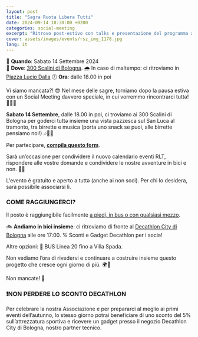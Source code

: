 ```yaml
---
layout: post
title: "Sagra Ruota Libera Tutti"
date: 2024-09-14 18:30:00 +0200
categories: social-meeting
excerpt: "Ritrovo post-estivo con talks e presentazione del programma autunno-inverno con immancabili birrette"
cover: assets/images/events/rsz_img_1178.jpg
lang: it
---
```


📅 **Quando**: Sabato 14 Settembre 2024  
📍 **Dove**: [300 Scalini di Bologna](https://maps.app.goo.gl/zp8ZmaThBqSk1G2x7?g_st=com.google.maps.preview.copy). 🌧️ In caso di maltempo: ci ritroviamo in [Piazza Lucio Dalla](https://maps.app.goo.gl/7rDSvew1enoaCUsV8)
🕖 **Ora**: dalle 18.00 in poi

Vi siamo mancatə?! 😎 
Nel mese delle sagre, torniamo dopo la pausa estiva con un Social Meeting davvero speciale, in cui vorremmo rincontrarci tuttə!🌟🚴‍♂️

**Sabato 14 Settembre**, dalle 18.00 in poi, ci troviamo ai 300 Scalini di Bologna per goderci tuttə insieme una vista pazzesca sul San Luca al tramonto, tra birrette e musica (porta uno snack se puoi, alle birrette pensiamo noi!) 🎶🍻🌄

Per partecipare, **[compila questo form](https://docs.google.com/forms/d/e/1FAIpQLSf32-n53pra9sSuxHULHvjUgQemxAtqCcJxFjiVkVfvpLBG3Q/viewform?usp=sf_link)**.

Sarà un’occasione per condividere il nuovo calendario eventi RLT, rispondere alle vostre domande e condividere le nostre avventure in bici e non. 🚴✨

L'evento è gratuito e aperto a tuttə (anche ai non soci). Per chi lo desidera, sarà possibile associarsi lì.

### **COME RAGGIUNGERCI?**
Il posto è raggiungibile facilmente [a piedi, in bus o con qualsiasi mezzo](https://www.cappellacciamerenda.it/2021/05/18/raggiungere-i-300-scalini-di-bologna/). 

🚲 **Andiamo in bici insieme**: ci ritroviamo di fronte al [Decathlon City di Bologna](https://maps.app.goo.gl/MFLpUhvL8uzS73Mq7) alle ore 17:00. 
% Sconti e Gadget Decathlon per i sociə!

Altre opzioni: 🚎 BUS Linea 20 fino a Villa Spada.

Non vediamo l’ora di rivedervi e continuare a costruire insieme questo progetto che cresce ogni giorno di più. 🌍🫶

Non mancate! 🥳


### **❗️NON PERDERE LO SCONTO DECATHLON**
Per celebrare la nostra Associazione e per prepararci al meglio ai primi eventi dell’autunno, lo stesso giorno potrai beneficiare di uno sconto del 5% sull’attrezzatura sportiva e ricevere un gadget presso il negozio Decathlon City di Bologna, nostro partner tecnico.
